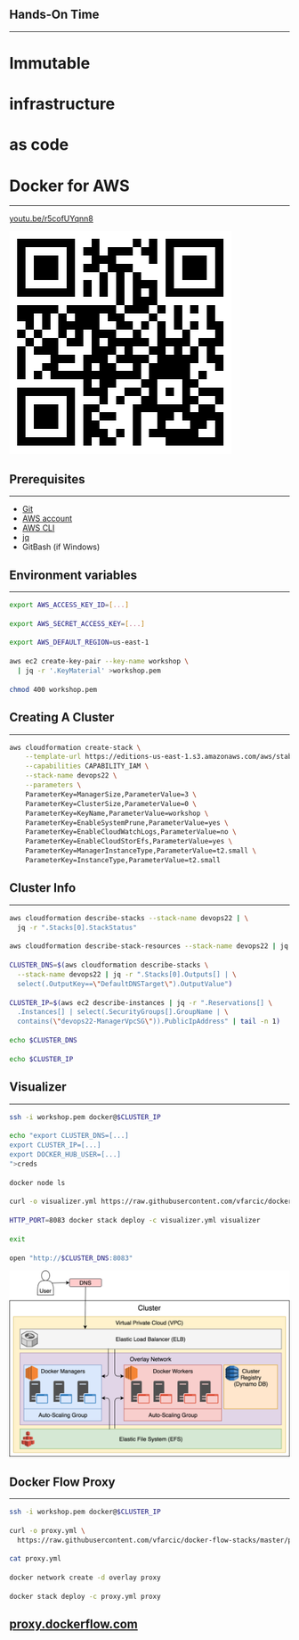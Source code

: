 <!-- .slide: data-background="../img/background/servers.jpg" -->
## Hands-On Time

---

# Immutable

# infrastructure

# as code


# Docker for AWS

---

[youtu.be/r5cofUYqnn8](https://youtu.be/r5cofUYqnn8)

![](../img/qr/docker-for-aws.png)


## Prerequisites

---

* [Git](https://git-scm.com/)
* [AWS account](https://aws.amazon.com/)
* [AWS CLI](https://aws.amazon.com/cli/)
* [jq](https://stedolan.github.io/jq/)
* GitBash (if Windows)


## Environment variables

---

```bash
export AWS_ACCESS_KEY_ID=[...]

export AWS_SECRET_ACCESS_KEY=[...]

export AWS_DEFAULT_REGION=us-east-1

aws ec2 create-key-pair --key-name workshop \
  | jq -r '.KeyMaterial' >workshop.pem

chmod 400 workshop.pem
```


## Creating A Cluster

---

```bash
aws cloudformation create-stack \
    --template-url https://editions-us-east-1.s3.amazonaws.com/aws/stable/Docker.tmpl \
    --capabilities CAPABILITY_IAM \
    --stack-name devops22 \
    --parameters \
    ParameterKey=ManagerSize,ParameterValue=3 \
    ParameterKey=ClusterSize,ParameterValue=0 \
    ParameterKey=KeyName,ParameterValue=workshop \
    ParameterKey=EnableSystemPrune,ParameterValue=yes \
    ParameterKey=EnableCloudWatchLogs,ParameterValue=no \
    ParameterKey=EnableCloudStorEfs,ParameterValue=yes \
    ParameterKey=ManagerInstanceType,ParameterValue=t2.small \
    ParameterKey=InstanceType,ParameterValue=t2.small
```


## Cluster Info

---

```bash
aws cloudformation describe-stacks --stack-name devops22 | \
  jq -r ".Stacks[0].StackStatus"

aws cloudformation describe-stack-resources --stack-name devops22 | jq "."

CLUSTER_DNS=$(aws cloudformation describe-stacks \
  --stack-name devops22 | jq -r ".Stacks[0].Outputs[] | \
  select(.OutputKey==\"DefaultDNSTarget\").OutputValue")

CLUSTER_IP=$(aws ec2 describe-instances | jq -r ".Reservations[] \
  .Instances[] | select(.SecurityGroups[].GroupName | \
  contains(\"devops22-ManagerVpcSG\")).PublicIpAddress" | tail -n 1)

echo $CLUSTER_DNS

echo $CLUSTER_IP
```


## Visualizer

---

```bash
ssh -i workshop.pem docker@$CLUSTER_IP

echo "export CLUSTER_DNS=[...]
export CLUSTER_IP=[...]
export DOCKER_HUB_USER=[...]
">creds

docker node ls

curl -o visualizer.yml https://raw.githubusercontent.com/vfarcic/docker-flow-stacks/master/web/docker-visualizer.yml

HTTP_PORT=8083 docker stack deploy -c visualizer.yml visualizer

exit

open "http://$CLUSTER_DNS:8083"
```


![](../docs/img/docker-for-aws-cluster.png)


## Docker Flow Proxy

---

```bash
ssh -i workshop.pem docker@$CLUSTER_IP

curl -o proxy.yml \
  https://raw.githubusercontent.com/vfarcic/docker-flow-stacks/master/proxy/docker-flow-proxy.yml

cat proxy.yml

docker network create -d overlay proxy

docker stack deploy -c proxy.yml proxy
```

## [proxy.dockerflow.com](http://proxy.dockerflow.com)
